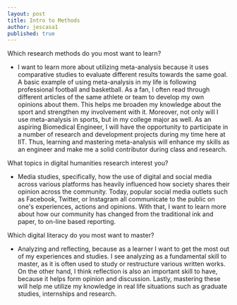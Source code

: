 ```yaml
---
layout: post
title: Intro to Methods
author: jescasa1
published: true
---
```


Which research methods do you most want to learn?

- I want to learn more about utilizing meta-analysis because it uses comparative studies to evaluate different results towards the same goal. A basic example of using meta-analysis in my life is following professional football and basketball. As a fan, I often read through different articles of the same athlete or team to develop my own opinions about them. This helps me broaden my knowledge about the sport and strengthen my involvement with it. Moreover, not only will I use meta-analysis in sports, but in my college major as well. As an aspiring Biomedical Engineer, I will have the opportunity to participate in a number of research and development projects during my time here at IIT. Thus, learning and mastering meta-analysis will enhance my skills as an engineer and make me a solid contributor during class and research. 

What topics in digital humanities research interest you?

- Media studies, specifically, how the use of digital and social media across various platforms has heavily influenced how society shares their opinion across the community. Today, popular social media outlets such as Facebook, Twitter, or Instagram all communicate to the public on one's experiences, actions and opinions. With that, I want to learn more about how our community has changed from the traditional ink and paper, to on-line based reporting.

Which digital literacy do you most want to master?

- Analyzing and reflecting, because as a learner I want to get the most out of my experiences and studies.  I see analyzing as a fundamental skill to master, as it is often used to study or restructure various written works. On the other hand, I think reflection is also an important skill to have, because it helps form opinion and discussion. Lastly, mastering these will help me utilize my knowledge in real life situations such as graduate studies, internships and research.
